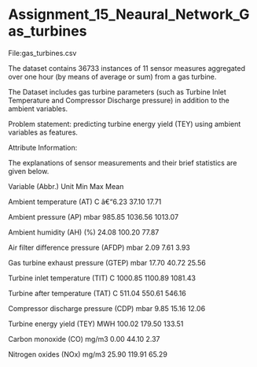 # Assignment_15_Neaural_Network_Gas_turbines

File:gas_turbines.csv

The dataset contains 36733 instances of 11 sensor measures aggregated over one hour (by means of average or sum) from a gas turbine. 

The Dataset includes gas turbine parameters (such as Turbine Inlet Temperature and Compressor Discharge pressure) in addition to the ambient variables.

Problem statement: predicting turbine energy yield (TEY) using ambient variables as features.

Attribute Information:

The explanations of sensor measurements and their brief statistics are given below.

Variable (Abbr.) Unit Min Max Mean

Ambient temperature (AT) C â€“6.23 37.10 17.71

Ambient pressure (AP) mbar 985.85 1036.56 1013.07

Ambient humidity (AH) (%) 24.08 100.20 77.87

Air filter difference pressure (AFDP) mbar 2.09 7.61 3.93

Gas turbine exhaust pressure (GTEP) mbar 17.70 40.72 25.56

Turbine inlet temperature (TIT) C 1000.85 1100.89 1081.43

Turbine after temperature (TAT) C 511.04 550.61 546.16

Compressor discharge pressure (CDP) mbar 9.85 15.16 12.06

Turbine energy yield (TEY) MWH 100.02 179.50 133.51

Carbon monoxide (CO) mg/m3 0.00 44.10 2.37

Nitrogen oxides (NOx) mg/m3 25.90 119.91 65.29
